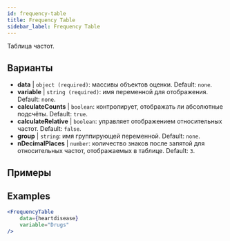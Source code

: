 ```yaml
---
id: frequency-table
title: Frequency Table
sidebar_label: Frequency Table
---
```


Таблица частот.

## Варианты

* __data__ | `object (required)`: массивы объектов оценки. Default: `none`.
* __variable__ | `string (required)`: имя переменной для отображения. Default: `none`.
* __calculateCounts__ | `boolean`: контролирует, отображать ли абсолютные подсчёты. Default: `true`.
* __calculateRelative__ | `boolean`: управляет отображением относительных частот. Default: `false`.
* __group__ | `string`: имя группирующей переменной. Default: `none`.
* __nDecimalPlaces__ | `number`: количество знаков после запятой для относительных частот, отображаемых в таблице. Default: `3`.


## Примеры

## Examples

```jsx live
<FrequencyTable
    data={heartdisease} 
    variable="Drugs"
/>
```
